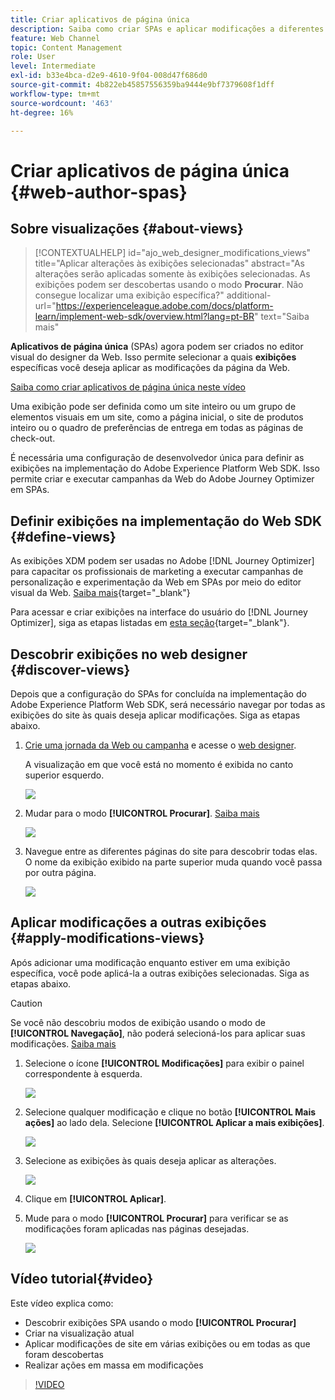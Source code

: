 ```yaml
---
title: Criar aplicativos de página única
description: Saiba como criar SPAs e aplicar modificações a diferentes exibições no Journey Optimizer
feature: Web Channel
topic: Content Management
role: User
level: Intermediate
exl-id: b33e4bca-d2e9-4610-9f04-008d47f686d0
source-git-commit: 4b822eb45857556359ba9444e9bf7379608f1dff
workflow-type: tm+mt
source-wordcount: '463'
ht-degree: 16%

---
```


# Criar aplicativos de página única {#web-author-spas}

## Sobre visualizações {#about-views}

>[!CONTEXTUALHELP]
>id="ajo_web_designer_modifications_views"
>title="Aplicar alterações às exibições selecionadas"
>abstract="As alterações serão aplicadas somente às exibições selecionadas. As exibições podem ser descobertas usando o modo **Procurar**. Não consegue localizar uma exibição específica?"
>additional-url="https://experienceleague.adobe.com/docs/platform-learn/implement-web-sdk/overview.html?lang=pt-BR" text="Saiba mais"

**Aplicativos de página única** (SPAs) agora podem ser criados no editor visual do designer da Web. Isso permite selecionar a quais **exibições** específicas você deseja aplicar as modificações da página da Web.

[Saiba como criar aplicativos de página única neste vídeo](#video)

Uma exibição pode ser definida como um site inteiro ou um grupo de elementos visuais em um site, como a página inicial, o site de produtos inteiro ou o quadro de preferências de entrega em todas as páginas de check-out.

É necessária uma configuração de desenvolvedor única para definir as exibições na implementação do Adobe Experience Platform Web SDK. Isso permite criar e executar campanhas da Web do Adobe Journey Optimizer em SPAs.

## Definir exibições na implementação do Web SDK {#define-views}

As exibições XDM podem ser usadas no Adobe [!DNL Journey Optimizer] para capacitar os profissionais de marketing a executar campanhas de personalização e experimentação da Web em SPAs por meio do editor visual da Web. [Saiba mais](https://experienceleague.adobe.com/docs/experience-platform/edge/personalization/ajo/web-spa-implementation.html?lang=pt-BR){target="_blank"}

Para acessar e criar exibições na interface do usuário do [!DNL Journey Optimizer], siga as etapas listadas em [esta seção](https://experienceleague.adobe.com/docs/experience-platform/edge/personalization/ajo/web-spa-implementation.html?lang=pt-BR#implement-xdm-views){target="_blank"}.

## Descobrir exibições no web designer {#discover-views}

Depois que a configuração do SPAs for concluída na implementação do Adobe Experience Platform Web SDK, será necessário navegar por todas as exibições do site às quais deseja aplicar modificações. Siga as etapas abaixo.

1. [Crie uma jornada da Web ou campanha](create-web.md) e acesse o [web designer](web-visual-editor.md).

   A visualização em que você está no momento é exibida no canto superior esquerdo.

   ![](assets/web-designer-view-home.png)

1. Mudar para o modo **[!UICONTROL Procurar]**. [Saiba mais](web-visual-editor.md#browse-mode)

   ![](assets/web-designer-view-browse.png)

1. Navegue entre as diferentes páginas do site para descobrir todas elas. O nome da exibição exibido na parte superior muda quando você passa por outra página.

   ![](assets/web-designer-other-view.png)

## Aplicar modificações a outras exibições {#apply-modifications-views}

Após adicionar uma modificação enquanto estiver em uma exibição específica, você pode aplicá-la a outras exibições selecionadas. Siga as etapas abaixo.

>[!CAUTION]
>
>Se você não descobriu modos de exibição usando o modo de **[!UICONTROL Navegação]**, não poderá selecioná-los para aplicar suas modificações. [Saiba mais](#discover-views)

1. Selecione o ícone **[!UICONTROL Modificações]** para exibir o painel correspondente à esquerda.

   ![](assets/web-designer-view-modifications-pane.png)

1. Selecione qualquer modificação e clique no botão **[!UICONTROL Mais ações]** ao lado dela. Selecione **[!UICONTROL Aplicar a mais exibições]**.

   ![](assets/web-designer-modifications-more-actions.png)

1. Selecione as exibições às quais deseja aplicar as alterações.

   ![](assets/web-designer-modifications-apply-to.png)

1. Clique em **[!UICONTROL Aplicar]**.

1. Mude para o modo **[!UICONTROL Procurar]** para verificar se as modificações foram aplicadas nas páginas desejadas.

   ![](assets/web-designer-modifications-applied-view.png)

## Vídeo tutorial{#video}

Este vídeo explica como:

* Descobrir exibições SPA usando o modo **[!UICONTROL Procurar]**
* Criar na visualização atual
* Aplicar modificações de site em várias exibições ou em todas as que foram descobertas
* Realizar ações em massa em modificações

>[!VIDEO](https://video.tv.adobe.com/v/3424536/?quality=12&learn=on)
